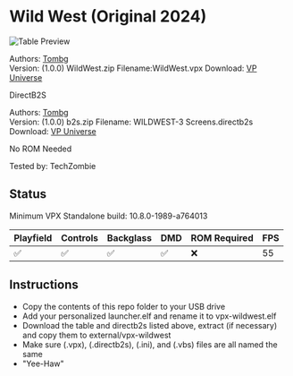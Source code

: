 # Wild West (Original 2024)

![Table Preview](https://vpuniverse.com/screenshots/monthly_2024_10/ScreenTable.jpg.da47e50940d172bb0a87f797bfa37409.jpg)

Authors: [Tombg](https://vpuniverse.com/profile/61082-tombg/)  
Version: (1.0.0) WildWest.zip
Filename:WildWest.vpx
Download: [VP Universe](https://vpuniverse.com/files/file/21855-wild-west/)

DirectB2S

Authors: [Tombg](https://vpuniverse.com/profile/61082-tombg/)  
Version: (1.0.0) b2s.zip 
Filename: WILDWEST-3 Screens.directb2s 
Download: [VP Universe](https://vpuniverse.com/files/file/21855-wild-west/)

No ROM Needed

Tested by: TechZombie

## Status 

Minimum VPX Standalone build: 10.8.0-1989-a764013

| Playfield | Controls | Backglass | DMD | ROM Required | FPS | 
|-----------|----------|-----------|-----|--------------|-----|
| :white_check_mark: | :white_check_mark: | :white_check_mark: | :white_check_mark: | :x: | 55 |

## Instructions

- Copy the contents of this repo folder to your USB drive
- Add your personalized launcher.elf and rename it to vpx-wildwest.elf
- Download the table and directb2s listed above, extract (if necessary) and copy them to external/vpx-wildwest
- Make sure (.vpx), (.directb2s), (.ini), and (.vbs) files are all named the same
- "Yee-Haw"
